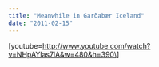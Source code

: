 ```yaml
---
title: "Meanwhile in Garðabær Iceland"
date: "2011-02-15"
---
```


\[youtube=http://www.youtube.com/watch?v=NHpAYlas7lA&w=480&h=390\]

